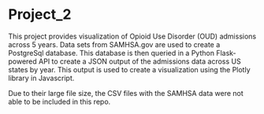 # Project_2

This project provides visualization of Opioid Use Disorder (OUD) admissions across 5 years. Data sets from SAMHSA.gov are used to create a PostgreSql database. This database is then queried in a Python Flask-powered API to create a JSON output of the admissions data across US states by year. This output is used to create a visualization using the Plotly library in Javascript. 

Due to their large file size, the CSV files with the SAMHSA data were not able to be included in this repo. 
